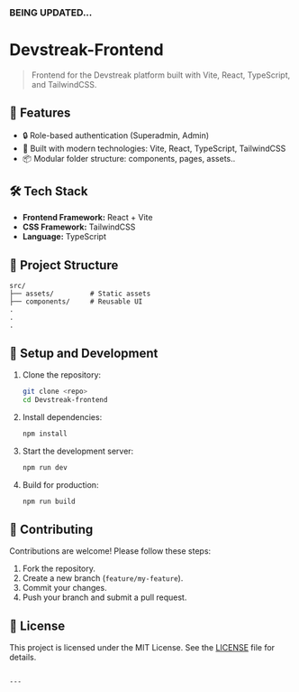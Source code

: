 ### **BEING UPDATED...**


# Devstreak-Frontend

> Frontend for the Devstreak platform built with Vite, React, TypeScript, and TailwindCSS.

## 🚀 Features

- 🔒 Role-based authentication (Superadmin, Admin)
- 🌟 Built with modern technologies: Vite, React, TypeScript, TailwindCSS
- 📦 Modular folder structure: components, pages, assets..

## 🛠️ Tech Stack

- **Frontend Framework:** React + Vite
- **CSS Framework:** TailwindCSS
- **Language:** TypeScript

## 📂 Project Structure

```plaintext
src/
├── assets/         # Static assets
├── components/     # Reusable UI 
.
.
.
```

## 🔧 Setup and Development

1. Clone the repository:
   ```bash
   git clone <repo>
   cd Devstreak-frontend
   ```

2. Install dependencies:
   ```bash
   npm install
   ```

3. Start the development server:
   ```bash
   npm run dev
   ```

4. Build for production:
   ```bash
   npm run build
   ```

## 🧩 Contributing

Contributions are welcome! Please follow these steps:
1. Fork the repository.
2. Create a new branch (`feature/my-feature`).
3. Commit your changes.
4. Push your branch and submit a pull request.

## 📄 License

This project is licensed under the MIT License. See the [LICENSE](LICENSE) file for details.

```

---